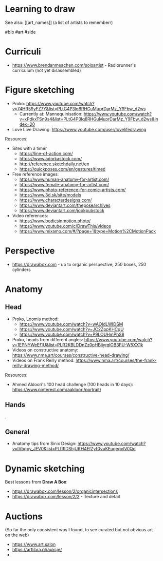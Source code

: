 # Learning to draw

See also: [[art_names]] (a list of artists to rememberr)

#bib #art #side


# Curriculi

* https://www.brendanmeachen.com/soloartist - Radiorunner's curriculum (not yet disassembled)

# Figure sketching

* Proko: https://www.youtube.com/watch?v=74HR59yFZ7Y&list=PLtG4P3lq8RHGuMuprDarMz_Y9Fbw_d2ws
    * Currently at: Mannequinisation: https://www.youtube.com/watch?v=xPdkxTSn9s4&list=PLtG4P3lq8RHGuMuprDarMz_Y9Fbw_d2ws&index=20
* Love Live Drawing: https://www.youtube.com/user/lovelifedrawing

Resources:
* Sites with a timer
    * https://line-of-action.com/
    * https://www.adorkastock.com/
    * http://reference.sketchdaily.net/en
    * https://quickposes.com/en/gestures/timed
* Free reference images:
    * https://www.human-anatomy-for-artist.com/
    * https://www.female-anatomy-for-artist.com/
    * https://www.photo-reference-for-comic-artists.com/
    * https://www.3d.sk/site/models
    * https://www.characterdesigns.com/
    * https://www.deviantart.com/theposearchives
    * https://www.deviantart.com/jookpubstock
* Video references:
    * https://www.bodiesinmotion.photo/
    * https://www.youtube.com/c/DrawThis/videos
    * https://www.mixamo.com/#/?page=1&type=Motion%2CMotionPack

# Perspective

* https://drawabox.com - up to organic perspective, 250 boxes, 250 cylinders

# Anatomy

## Head

* Proko, Loomis method:
    * https://www.youtube.com/watch?v=wAOldLWIDSM
    * https://www.youtube.com/watch?v=JC2ZppKHCqU
    * https://www.youtube.com/watch?v=P9LOUHmPhS8
* Proko, heads from different angles: https://www.youtube.com/watch?v=1EPNYWeEf1U&list=PLR2KBLDDnZz0pHBiiyrqlOB3FU-W5XX1k
* Videos on constructive anatomy: https://www.nma.art/courses/constructive-head-drawing/
* Videos on Frank Reilly method: https://www.nma.art/courses/the-frank-reilly-drawing-method/

Resources:
* Ahmed Aldoori's 100 head challenge (100 heads in 10 days): https://www.pinterest.com/aaldoori/portrait/

## Hands

.

## General

* Anatomy tips from Sinix Design: https://www.youtube.com/watch?v=IVbqoy_JEV0&list=PLflflDShjUKH4EfZyf0vuKEuqeqvlV0Qd

# Dynamic sketching

Best lessons from **Draw A Box**:
* https://drawabox.com/lesson/2/organicintersections
* https://drawabox.com/lesson/2/2 - Texture and detail

# Auctions

(So far the only consistent way I found, to see curated but not obvious art on the web)

* https://www.art.salon
* https://artlibra.pl/aukcje/
* 